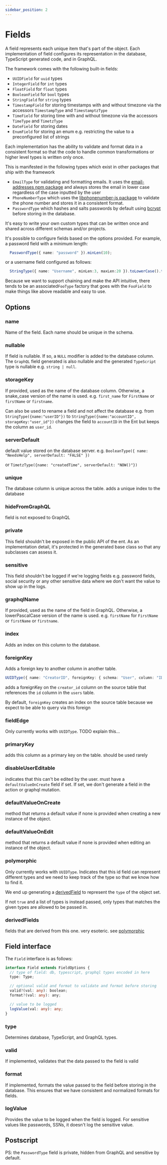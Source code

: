```yaml
---
sidebar_position: 2
---
```


# Fields

A field represents each unique item that's part of the object. Each implementation of field configures its representation in the database, TypeScript generated code, and in GraphQL.

The framework comes with the following built-in fields:

* `UUIDField` for `uuid` types
* `IntegerField` for `int` types
* `FloatField` for `float` types
* `BooleanField` for `bool` types
* `StringField` for `string` types
* `TimestampField` for storing timestamps with and without timezone via the accessors `TimestampType` and `TimestamptzType`
* `TimeField` for storing time with and without timezone via the accessors `TimeType` and `TimetzType`
* `DateField` for storing dates
* `EnumField` for storing an enum e.g. restricting the value to a preconfigured list of strings

Each implementation has the ability to validate and format data in a consistent format so that the code to handle common transformations or higher level types is written only once.

This is manifested in the following types which exist in other packages that ship with the framework

* `EmailType` for validating and formatting emails. It uses the [email-addresses npm package](https://www.npmjs.com/package/email-addresses) and always stores the email in lower case regardless of the case inputted by the user
* `PhoneNumberType` which uses the [libphonenumber-js package](https://www.npmjs.com/package/libphonenumber-js) to validate the phone number and stores it in a consistent format.
* `PasswordType` which hashes and salts passwords by default using [bcrypt](https://www.npmjs.com/package/bcryptjs) before storing in the database.

It's easy to write your own custom types that can be written once and shared across different schemas and/or projects.

It's possible to configure fields based on the options provided. For example, a password field with a minimum length:

```ts
  PasswordType({ name: "password" }).minLen(10);
```

or a username field configured as follows:

```ts
  StringType({ name: "Username", minLen:3, maxLen:20 }).toLowerCase().trim(),
```

Because we want to support chaining and make the API intuitive, there tends to be an associated`FooType` factory that goes with the `FooField` to make things like above readable and easy to use.

## Options

### name

Name of the field. Each name should be unique in the schema.

### nullable

If field is nullable. If so, a `NULL` modifier is added to the database column. The `GraphQL` field generated is also nullable and the generated `TypeScript` type is nullable e.g. `string | null`.

### storageKey

If provided, used as the name of the database column. Otherwise, a snake_case version of the name is used. e.g. `first_name` for `FirstName` or `firstName` or `firstname`.

Can also be used to rename a field and not affect the database e.g. from `StringType({name:"userID"})` to `StringType({name:"accountID", storageKey:"user_id"})` changes the field to `accountID` in the Ent but keeps the column as `user_id`.

### serverDefault

default value stored on the database server. e.g. `BooleanType({ name: "NeedsHelp", serverDefault: "FALSE" })`

or `TimetzType({name: "createdTime", serverDefault: "NOW()"})`

### unique

The database column is unique across the table. adds a unique index to the database

### hideFromGraphQL

field is not exposed to GraphQL

### private

This field shouldn't be exposed in the public API of the ent. As an implementation detail, it's protected in the generated base class so that any subclasses can assess it.

### sensitive

This field shouldn't be logged if we're logging fields e.g. password fields, social security or any other sensitive data where we don't want the value to show up in the logs.

### graphqlName

If provided, used as the name of the field in GraphQL. Otherwise, a lowerPascalCase version of the name is used. e.g. `firstName` for `FirstName` or `firstName` or `firstname`.

### index

Adds an index on this column to the database.

### foreignKey

Adds a foreign key to another column in another table.

```ts
UUIDType({ name: "CreatorID", foreignKey: { schema: "User", column: "ID" } }),
```

adds a foreignKey on the `creator_id` column on the source table that references the `id` column in the `users` table.

By default, `foreignKey` creates an index on the source table because we expect to be able to query via this foreign

### fieldEdge

Only currently works with `UUIDType`.
TODO explain this...

### primaryKey

adds this column as a primary key on the table. should be used rarely

### disableUserEditable

indicates that this can't be edited by the user. must have a `defaultValueOnCreate` field if set. If set, we don't generate a field in the action or graphql mutation.

### defaultValueOnCreate

method that returns a default value if none is provided when creating a new instance of the object.

### defaultValueOnEdit

method that returns a default value if none is provided when editing an instance of the object.

### polymorphic

Only currently works with `UUIDType`.
Indicates that this id field can represent different types and we need to keep track of the type so that we know how to find it.

We end up generating a [derivedField](#derivedFields) to represent the `type` of the object set.

If not `true` and a list of types is instead passed, only types that matches the given types are allowed to be passed in.

### derivedFields

fields that are derived from this one. very esoteric. see [polymorphic](#polymorphic)

## Field interface

The `Field` interface is as follows:

```ts
interface Field extends FieldOptions {
  // type of field: db, typescript, graphql types encoded in here
  type: Type;

  // optional valid and format to validate and format before storing
  valid?(val: any): boolean;
  format?(val: any): any;

  // value to be logged 
  logValue(val: any): any;
}
```

### type

Determines database, TypeScript, and GraphQL types.

### valid

If implemented, validates that the data passed to the field is valid

### format

If implemented, formats the value passed to the field before storing in the database. This ensures that we have consistent and normalized formats for fields.

### logValue

Provides the value to be logged when the field is logged. For sensitive values like passwords, SSNs, it doesn't log the sensitive value.

## Postscript

PS: the `PasswordType` field is private, hidden from GraphQL and sensitive by default.
